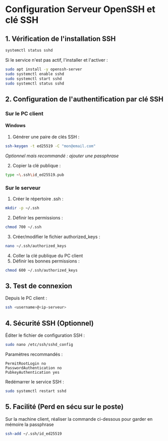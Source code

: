 # Configuration Serveur OpenSSH et clé SSH

## 1. Vérification de l'installation SSH

```bash
systemctl status sshd
```

Si le service n'est pas actif, l'installer et l'activer :

```bash
sudo apt install -y openssh-server
sudo systemctl enable sshd
sudo systemctl start sshd
sudo systemctl status sshd
```

## 2. Configuration de l'authentification par clé SSH

### Sur le PC client

#### Windows

1. Générer une paire de clés SSH :

```bash
ssh-keygen -t ed25519 -C "mon@email.com"
```

_Optionnel mais recommandé : ajouter une passphrase_

2. Copier la clé publique :

```bash
type ~\.ssh\id_ed25519.pub
```

### Sur le serveur

1. Créer le répertoire .ssh :

```bash
mkdir -p ~/.ssh
```

2. Définir les permissions :

```bash
chmod 700 ~/.ssh
```

3. Créer/modifier le fichier authorized_keys :

```bash
nano ~/.ssh/authorized_keys
```

4. Coller la clé publique du PC client
5. Définir les bonnes permissions :

```bash
chmod 600 ~/.ssh/authorized_keys
```

## 3. Test de connexion

Depuis le PC client :

```bash
ssh <username>@<ip-serveur>
```

## 4. Sécurité SSH (Optionnel)

Éditer le fichier de configuration SSH :

```bash
sudo nano /etc/ssh/sshd_config
```

Paramètres recommandés :

```
PermitRootLogin no
PasswordAuthentication no
PubkeyAuthentication yes
```

Redémarrer le service SSH :

```bash
sudo systemctl restart sshd
```

## 5. Facilité (Perd en sécu sur le poste)

Sur la machine client, réaliser la commande ci-dessous pour garder en mémoire la passphrase

```bash
ssh-add ~/.ssh/id_ed25519
```

